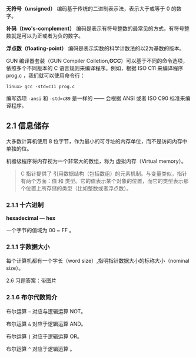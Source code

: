 **无符号（unsigned）** 编码基于传统的二进制表示法，表示大于或等于 0 的数字。

**补码（two's-complement）** 编码是表示有符号整数的最常见的方式，有符号整数就是可以为正或者为负的数字。

**浮点数（floating-point）** 编码是表示实数的科学计数法的以2为基数的版本。

GUN 编译器套装（GUN Compiler Colletion,**GCC**）可以基于不同的命令选项，依照多个不同版本的 C 语言规则来编译程序。例如，根据 ISO C11 来编译程序 prog.c ，我们就可以使用命令行：

`linux> gcc -std=c11 prog.c`

编写选项 `-ansi` 和 `-std=c89` 是一样的 —— 会根据 ANSI 或者 ISO C90 标准来编译程序。

## 2.1 信息储存

大多数计算机使用 8 位字节，作为最小的可寻址的内存单位，而不是访问内存中单独的位。

机器级程序将内存视为一个非常大的数组，称为 虚拟内存（Virtual memory）。

> C 指针提供了 引用数据结构（包括数组）的元素机制。与变量类似，指针有两个方面：值 和 类型。它的值表示某个对象的位置，而它的类型表示那个位置上所存储的类型（比如整数或者浮点数）。

### 2.1.1 十六进制

**hexadecimal** — **hex**

一个字节的值域为 00 ~ FF 。

### 2.1.1 字数据大小

每个计算机都有一个字长（word size）,指明指针数据大小的标称大小（nominal size）。











2.6 习题答案：带图片

### 2.1.6 布尔代数简介

布尔运算 `~` 对应与逻辑运算 NOT。

布尔运算 `&` 对应于逻辑运算 AND。

布尔运算 `|` 对应于逻辑运算 OR。

布尔运算 `^` 对应于逻辑运算 。

















